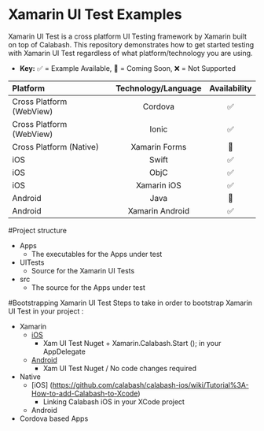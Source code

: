 # Xamarin UI Test Examples
Xamarin UI Test is a cross platform UI Testing framework by Xamarin built on top of Calabash. This repository demonstrates how to get started testing with Xamarin UI Test regardless of what platform/technology you are using. 

* **Key:** :white_check_mark: = Example Available,  :wrench: = Coming Soon,  :x: = Not Supported

Platform | Technology/Language | Availability 
:---------- | :----: | :----: | 
Cross Platform (WebView) | Cordova | :white_check_mark: 
Cross Platform (WebView) | Ionic | :white_check_mark: 
Cross Platform (Native) | Xamarin Forms | :wrench: 
iOS | Swift | :white_check_mark: 
iOS | ObjC | :white_check_mark: 
iOS | Xamarin iOS | :white_check_mark:
Android | Java | :wrench: 
Android | Xamarin Android | :white_check_mark: 

#Project structure
* Apps 
  * The executables for the Apps under test
* UITests 
  * Source for the Xamarin UI Tests
* src 
  * The source for the Apps under test 

#Bootstrapping Xamarin UI Test
Steps to take in order to bootstrap Xamarin UI Test in your project :
* Xamarin
  * [iOS](https://developer.xamarin.com/guides/testcloud/uitest/quickstarts/ios/) 
    * Xam UI Test Nuget + Xamarin.Calabash.Start (); in your AppDelegate
  * [Android](https://developer.xamarin.com/guides/testcloud/uitest/quickstarts/android/) 
    * Xam UI Test Nuget / No code changes required
* Native
  * [iOS] (https://github.com/calabash/calabash-ios/wiki/Tutorial%3A-How-to-add-Calabash-to-Xcode)
    * Linking Calabash iOS in your XCode project 
  * Android
* Cordova based Apps
